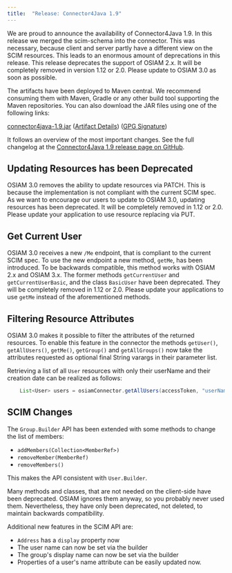 ```yaml
---
title:  "Release: Connector4Java 1.9"
---
```


We are proud to announce the availability of Connector4Java 1.9.
In this release we merged the scim-schema into the connector.
This was necessary, because client and server partly have a different view on the SCIM resources.
This leads to an enormous amount of deprecations in this release.
This release deprecates the support of OSIAM 2.x.
It will be completely removed in version 1.12 or 2.0.
Please update to OSIAM 3.0 as soon as possible.

The artifacts have been deployed to Maven central.
We recommend consuming them with Maven, Gradle or any other build tool supporting the Maven repositories.
You can also download the JAR files using one of the following links:

[connector4java-1.9.jar](https://github.com/osiam/connector4java/releases/download/1.9/connector4java-1.9.jar)
([Artifact Details](http://search.maven.org/#artifactdetails%7Corg.osiam%7Cconnector4java%7C1.9%7Cjar))
([GPG Signature](https://github.com/osiam/connector4java/releases/download/1.9/connector4java-1.9.jar.asc))

It follows an overview of the most important changes.
See the full changelog at the [Connector4Java 1.9 release page on GitHub](https://github.com/osiam/connector4java/releases/tag/1.9).

## Updating Resources has been Deprecated

OSIAM 3.0 removes the ability to update resources via PATCH.
This is because the implementation is not compliant with the current SCIM spec.
As we want to encourage our users to update to OSIAM 3.0, updating resources has been deprecated.
It will be completely removed in 1.12 or 2.0.
Please update your application to use resource replacing via PUT.

## Get Current User

OSIAM 3.0 receives a new `/Me` endpoint, that is compliant to the current SCIM spec.
To use the new endpoint a new method, `getMe`, has been introduced.
To be backwards compatible, this method works with OSIAM 2.x and OSIAM 3.x.
The former methods `getCurrentUser` and `getCurrentUserBasic`, and the class `BasicUser` have been deprecated.
They will be completely removed in 1.12 or 2.0.
Please update your applications to use `getMe` instead of the aforementioned methods.

## Filtering Resource Attributes

OSIAM 3.0 makes it possible to filter the attributes of the returned resources. To enable this
feature in the connector the methods `getUser()`, `getAllUsers()`, `getMe()`, `getGroup()` and
`getAllGroups()` now take the attributes requested as optional final String varargs in their
parameter list.

Retrieving a list of all `User` resources with only their userName and their creation date can be realized as follows:
    
```java
    List<User> users = osiamConnector.getAllUsers(accessToken, "userName", "meta.created");
```

## SCIM Changes

The `Group.Builder` API has been extended with some methods to change the list of members:

- `addMembers(Collection<MemberRef>)`
- `removeMember(MemberRef)`
- `removeMembers()`

This makes the API consistent with `User.Builder`.

Many methods and classes, that are not needed on the client-side have been deprecated.
OSIAM ignores them anyway, so you probably never used them.
Nevertheless, they have only been deprecated, not deleted, to maintain backwards compatibility.

Additional new features in the SCIM API are:

- `Address` has a `display` property now
- The user name can now be set via the builder
- The group's display name can now be set via the builder
- Properties of a user's name attribute can be easily updated now.
